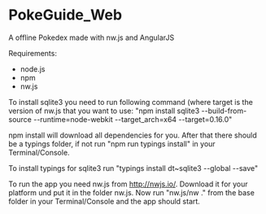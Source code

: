 # PokeGuide_Web
A offline Pokedex made with nw.js and AngularJS

Requirements:
- node.js
- npm
- nw.js

To install sqlite3 you need to run following command (where target is the version of nw.js that you want to use:
"npm install sqlite3 --build-from-source --runtime=node-webkit --target_arch=x64 --target=0.16.0"

npm install will download all dependencies for you. After that there should be a typings folder, if not run "npm run typings install" in your Terminal/Console.

To install typings for sqlite3 run "typings install dt~sqlite3 --global --save"

To run the app you need nw.js from http://nwjs.io/. Download it for your platform und put it in the folder nw.js. Now run "nw.js/nw ." from the base folder in your Terminal/Console and the app should start.
